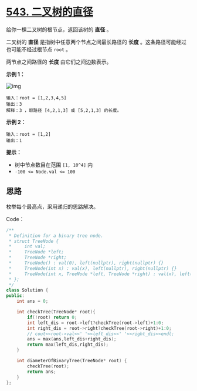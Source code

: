 # [543. 二叉树的直径](https://leetcode.cn/problems/diameter-of-binary-tree/)

给你一棵二叉树的根节点，返回该树的 **直径** 。

二叉树的 **直径** 是指树中任意两个节点之间最长路径的 **长度** 。这条路径可能经过也可能不经过根节点 `root` 。

两节点之间路径的 **长度** 由它们之间边数表示。

 

**示例 1：**

![img](https://assets.leetcode.com/uploads/2021/03/06/diamtree.jpg)

```
输入：root = [1,2,3,4,5]
输出：3
解释：3 ，取路径 [4,2,1,3] 或 [5,2,1,3] 的长度。
```

**示例 2：**

```
输入：root = [1,2]
输出：1
```

 

**提示：**

- 树中节点数目在范围 `[1, 10^4]` 内
- `-100 <= Node.val <= 100`



## 思路

枚举每个最高点，采用递归的思路解决。

Code：

```cpp
/**
 * Definition for a binary tree node.
 * struct TreeNode {
 *     int val;
 *     TreeNode *left;
 *     TreeNode *right;
 *     TreeNode() : val(0), left(nullptr), right(nullptr) {}
 *     TreeNode(int x) : val(x), left(nullptr), right(nullptr) {}
 *     TreeNode(int x, TreeNode *left, TreeNode *right) : val(x), left(left), right(right) {}
 * };
 */
class Solution {
public:
    int ans = 0;

    int checkTree(TreeNode* root){
        if(!root) return 0;
        int left_dis = root->left?checkTree(root->left)+1:0;
        int right_dis = root->right?checkTree(root->right)+1:0;
        // cout<<root->val<<' '<<left_dis<<' '<<right_dis<<endl;
        ans = max(ans,left_dis+right_dis);
        return max(left_dis,right_dis);
    }

    int diameterOfBinaryTree(TreeNode* root) {
        checkTree(root);
        return ans;
    }
};
```







